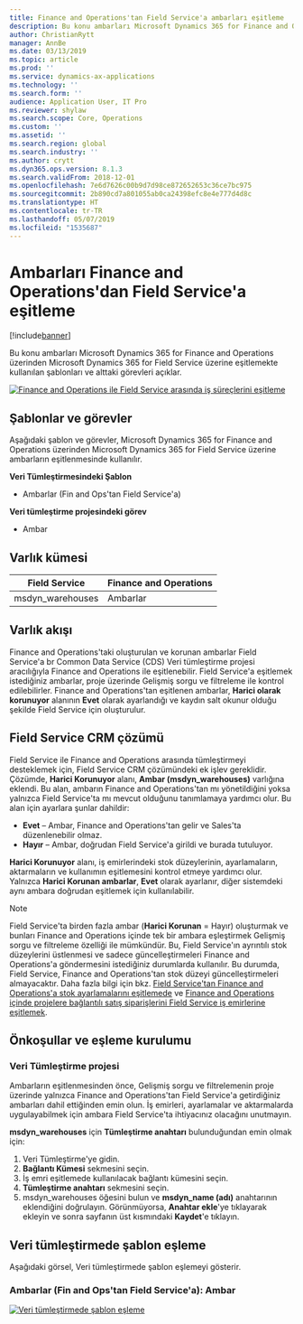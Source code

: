 ```yaml
---
title: Finance and Operations'tan Field Service'a ambarları eşitleme
description: Bu konu ambarları Microsoft Dynamics 365 for Finance and Operations üzerinden Microsoft Dynamics 365 for Field Service üzerine eşitlemekte kullanılan şablonları ve alttaki görevleri açıklar.
author: ChristianRytt
manager: AnnBe
ms.date: 03/13/2019
ms.topic: article
ms.prod: ''
ms.service: dynamics-ax-applications
ms.technology: ''
ms.search.form: ''
audience: Application User, IT Pro
ms.reviewer: shylaw
ms.search.scope: Core, Operations
ms.custom: ''
ms.assetid: ''
ms.search.region: global
ms.search.industry: ''
ms.author: crytt
ms.dyn365.ops.version: 8.1.3
ms.search.validFrom: 2018-12-01
ms.openlocfilehash: 7e6d7626c00b9d7d98ce872652653c36ce7bc975
ms.sourcegitcommit: 2b890cd7a801055ab0ca24398efc8e4e777d4d8c
ms.translationtype: HT
ms.contentlocale: tr-TR
ms.lasthandoff: 05/07/2019
ms.locfileid: "1535687"
---
```

# <a name="synchronize-warehouses-from-finance-and-operations-to-field-service"></a>Ambarları Finance and Operations'dan Field Service'a eşitleme

[!include[banner](../includes/banner.md)]

Bu konu ambarları Microsoft Dynamics 365 for Finance and Operations üzerinden Microsoft Dynamics 365 for Field Service üzerine eşitlemekte kullanılan şablonları ve alttaki görevleri açıklar.

[![Finance and Operations ile Field Service arasında iş süreçlerini eşitleme](./media/FSWarehouseOW.png)](./media/FSWarehouseOW.png)

## <a name="templates-and-tasks"></a>Şablonlar ve görevler
Aşağıdaki şablon ve görevler, Microsoft Dynamics 365 for Finance and Operations üzerinden Microsoft Dynamics 365 for Field Service üzerine ambarların eşitlenmesinde kullanılır.

**Veri Tümleştirmesindeki Şablon**
- Ambarlar (Fin and Ops'tan Field Service'a)

**Veri tümleştirme projesindeki görev**
- Ambar

## <a name="entity-set"></a>Varlık kümesi
| Field Service    | Finance and Operations                 |
|------------------|----------------------------------------|
| msdyn_warehouses | Ambarlar                             |

## <a name="entity-flow"></a>Varlık akışı
Finance and Operations'taki oluşturulan ve korunan ambarlar Field Service'a br Common Data Service (CDS) Veri tümleştirme projesi aracılığıyla Finance and Operations ile eşitlenebilir. Field Service'a eşitlemek istediğiniz ambarlar, proje üzerinde Gelişmiş sorgu ve filtreleme ile kontrol edilebilirler. Finance and Operations'tan eşitlenen ambarlar, **Harici olarak korunuyor** alanının **Evet** olarak ayarlandığı ve kaydın salt okunur olduğu şekilde Field Service için oluşturulur.

## <a name="field-service-crm-solution"></a>Field Service CRM çözümü
Field Service ile Finance and Operations arasında tümleştirmeyi desteklemek için, Field Service CRM çözümündeki ek işlev gereklidir. Çözümde, **Harici Korunuyor** alanı, **Ambar (msdyn_warehouses)** varlığına eklendi. Bu alan, ambarın Finance and Operations'tan mı yönetildiğini yoksa yalnızca Field Service'ta mı mevcut olduğunu tanımlamaya yardımcı olur. Bu alan için ayarlara şunlar dahildir:
- **Evet** – Ambar, Finance and Operations'tan gelir ve Sales'ta düzenlenebilir olmaz.
- **Hayır** – Ambar, doğrudan Field Service'a girildi ve burada tutuluyor.

**Harici Korunuyor** alanı, iş emirlerindeki stok düzeylerinin, ayarlamaların, aktarmaların ve kullanımın eşitlemesini kontrol etmeye yardımcı olur. Yalnızca **Harici Korunan ambarlar**, **Evet** olarak ayarlanır, diğer sistemdeki aynı ambara doğrudan eşitlemek için kullanılabilir. 

> [!NOTE]
> Field Service'ta birden fazla ambar (**Harici Korunan** = Hayır) oluşturmak ve bunları Finance and Operations içinde tek bir ambara eşleştirmek Gelişmiş sorgu ve filtreleme özelliği ile mümkündür. Bu, Field Service'ın ayrıntılı stok düzeylerini üstlenmesi ve sadece güncelleştirmeleri Finance and Operations'a göndermesini istediğiniz durumlarda kullanılır. Bu durumda, Field Service, Finance and Operations'tan stok düzeyi güncelleştirmeleri almayacaktır. Daha fazla bilgi için bkz. [Field Service'tan Finance and Operations'a stok ayarlamalarını eşitlemede](https://docs.microsoft.com/dynamics365/unified-operations/supply-chain/sales-marketing/synchronize-inventory-adjustments) ve [Finance and Operations içinde projelere bağlantılı satış siparişlerini Field Service iş emirlerine eşitlemek](https://docs.microsoft.com/dynamics365/unified-operations/supply-chain/sales-marketing/field-service-work-order).

## <a name="prerequisites-and-mapping-setup"></a>Önkoşullar ve eşleme kurulumu
### <a name="data-integration-project"></a>Veri Tümleştirme projesi
Ambarların eşitlenmesinden önce, Gelişmiş sorgu ve filtrelemenin proje üzerinde yalnızca Finance and Operations'tan Field Service'a getirdiğiniz ambarları dahil ettiğinden emin olun. İş emirleri, ayarlamalar ve aktarmalarda uygulayabilmek için ambara Field Service'ta ihtiyacınız olacağını unutmayın.  

**msdyn_warehouses** için **Tümleştirme anahtarı** bulunduğundan emin olmak için:
1. Veri Tümleştirme'ye gidin.
2. **Bağlantı Kümesi** sekmesini seçin.
3. İş emri eşitlemede kullanılacak bağlantı kümesini seçin.
4. **Tümleştirme anahtarı** sekmesini seçin.
5. msdyn_warehouses öğesini bulun ve **msdyn_name (adı)** anahtarının eklendiğini doğrulayın. Görünmüyorsa, **Anahtar ekle**'ye tıklayarak ekleyin ve sonra sayfanın üst kısmındaki **Kaydet**'e tıklayın.

## <a name="template-mapping-in-data-integration"></a>Veri tümleştirmede şablon eşleme

Aşağıdaki görsel, Veri tümleştirmede şablon eşlemeyi gösterir.

### <a name="warehouses-fin-and-ops-to-field-service-warehouse"></a>Ambarlar (Fin and Ops'tan Field Service'a): Ambar

[![Veri tümleştirmede şablon eşleme](./media/Warehouse1.png)](./media/Warehouse1.png)
